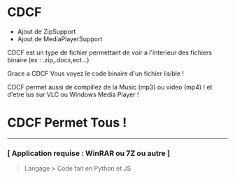 # CDCF

- Ajout de ZipSupport
- Ajout de MediaPlayerSupport

CDCF est un type de fichier permettant de voir a l'interieur des fichiers binaire (ex : .zip,.docx,ect...)

Grace a CDCF Vous voyez le code binaire d'un fichier lisible !

CDCF permet aussi de compillez de la Music (mp3) ou video (mp4) !
et d'etre lus sur VLC ou Windows Media Player !

# CDCF Permet Tous !

______________________________________________________________

### [ Application requise : WinRAR ou 7Z ou autre ]

> Langage > Code fait en Python et JS
